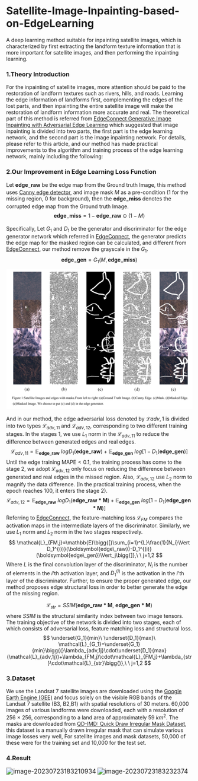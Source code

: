 # Satellite-Image-Inpainting-based-on-EdgeLearning

A deep learning method suitable for inpainting satellite images, which is characterized by first extracting the landform texture information that is more important for satellite images, and then performing the inpainting learning.





### 1.Theory Introduction

For the inpainting of satellite images, more attention should be paid to the restoration of landform textures such as rivers, hills, and roads. Learning the edge information of landforms first, complementing the edges of the lost parts, and then inpainting the entire satellite image will make the restoration of landform information more accurate and real. The theoretical part of this method is referred from [EdgeConnect Generative Image Inpainting with Adversarial Edge Learning](https://arxiv.org/abs/1901.00212) which suggested that image inpainting is divided into two parts, the first part is the edge learning network, and the second part is the image inpainting network. For details, please refer to this article, and our method has made practical improvements to the algorithm and training process of the edge learning network, mainly including the following:

### 2.Our Improvement in Edge Learning Loss Function

Let $\boldsymbol{edge_-raw}$ be the edge map from the Ground truth Image, this method uses [Canny edge detector](https://ieeexplore.ieee.org/document/4767851), and image mask  $M$ as a pre-condition (1 for the missing region, 0 for background), then the $\boldsymbol{edge_-miss}$ denotes the corrupted edge map from the Ground truth Image.
$$
\boldsymbol{edge_-miss} =1-\boldsymbol{edge_-raw}\odot(1-M)
$$

Specifically,  Let $G_1$ and $D_1$ be the generator and discriminator for the edge generator network which referred in [EdgeConnect](https://arxiv.org/abs/1901.00212), the generator predicts the edge map for the masked region can be calculated, and different from [EdgeConnect](https://arxiv.org/abs/1901.00212), our method remove the grayscale in the $G_1$.
$$
\boldsymbol{edge_-gen}=G_1(M,\boldsymbol{edge_-miss})
$$

![](/Pic/1.png)

And in our method, the edge adversarial loss denoted by $\mathcal{L}adv,1$ is divided into two types $\mathcal{L}_{adv,11}$ and $\mathcal{L}_{adv,12}$, corresponding to two different training stages. In the stages 1, we use $L_1$ norm in the $\mathcal{L}_{adv,11}$ to reduce the difference between generated edges and real edges.
$$
\mathcal{L}_{adv,11}=\mathbb{E}_{\boldsymbol{edge\_raw}}\ logD_1(\boldsymbol{edge\_raw})+ \mathbb{E}_{\boldsymbol{edge\_gen}}\ log[1-D_1(\boldsymbol{edge\_gen})]
$$
Until the edge training $\mathrm{MAPE}< 0.1$, the training process has come to the stage  2, we adopt $\mathcal{L}_{adv,12}$ only focus on reducing the difference between generated and real edges in the missed region. Also, $\mathcal{L}_{adv,12}$ use $L_2$ norm to magnify the data difference. (In the practical training process, when the epoch reaches 100, it enters the stage 2).
$$
\mathcal{L}_{adv,12}=\mathbb{E}_{\boldsymbol{edge\_raw}}\ logD_1(\boldsymbol{edge\_raw\ast M})+ \mathbb{E}_{\boldsymbol{edge\_gen}}\ log[1-D_1(\boldsymbol{edge\_gen\ast M})]
$$
Referring to [EdgeConnect](https://arxiv.org/abs/1901.00212), the feature-matching loss $\mathcal{L}_{FM}$ compares the activation maps in the intermediate layers of the discriminator. Similarly, we use $L_1$ norm and $L_2$ norm in the two stages respectively.
$$
\mathcal{L}_{FM,j}=\mathbb{E}\bigg{[}\sum_{i=1}^{L}\frac{1}{N_i}\Vert D_1^{(i)}(\boldsymbol{edge\_raw})-D_1^{(i)}(\boldsymbol{edge\_gen})\Vert_j\bigg{]},\ \ j=1,2
$$
Where $L$ is the final convolution layer of the discriminator, $N_i$ is the number of elements in the $i$'th activation layer, and $D_1^{(i)}$ is the activation in the $i$'th layer of the discriminator. Further, to ensure the proper generated edge, our method proposes edge structural loss in order to better generate the edge of the missing region.

$$
\mathcal{L}_{str}=SSIM(\boldsymbol{edge\_raw\ast M},\ \boldsymbol{edge\_gen\ast M})
$$
where $SSIM$ is the structural similarity index between two image tensors. The training objective of the network is divided into two stages, each of which consists of adversarial loss, feature matching loss and structural loss.
$$
\underset{G_1}{min}\ \underset{D_1}{max}\ \mathcal{L}_{G_1}=\underset{G_1}{min}\bigg{(}\lambda_{adv,1j}\cdot\underset{D_1}{max}(\mathcal{L}_{adv,1j})+\lambda_{FM,j}\cdot\mathcal{L}_{FM,j}+\lambda_{str}\cdot\mathcal{L}_{str}\bigg{)},\ \ j=1,2
$$



### 3.Dataset

We use the Landsat 7 satellite images are downloaded using the [Google Earth Engine (GEE)](https://doi.org/10.1016/j.rse.2017.06.031) and focus solely on the visible RGB bands of the Landsat 7 satellite (B3, B2,B1) with spatial resolutions of 30 meters. 60,000 images of various landforms were downloaded, each with a resolution of 256 × 256, corresponding to a land area of approximately 59 $km^2$. The masks are downloaded from [QD-IMD: Quick Draw Irregular Mask Dataset](https://github.com/karfly/qd-imd), this dataset is a manually drawn irregular mask that can simulate various image losses very well, For satellite images and mask datasets, 50,000 of these were for the training set and 10,000 for the test set.



### 4.Result

<img src="E:\Learning\Satellite_Image_Inpainting\MyProject\01.jpg" alt="image-20230723183210934" style="zoom:120%;" />



<img src="E:\Learning\Satellite_Image_Inpainting\MyProject\02.jpg" alt="image-20230723183232374" style="zoom:120%;" />

























